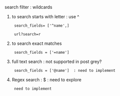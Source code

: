 
search filter : wildcards   

1. to search starts with letter : use ^

        search_fields= ['^name',]
    
        url?search=r

2. to search exact matches

        search_fields = ['=name']
  
  
3. full text search : not supported in post grey?

        search_fields = ['@name']  : need to implement 
  
4. Regex search : $ :  need to explore  

        need to implement
